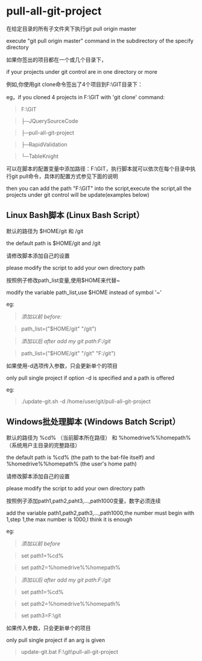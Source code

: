 pull-all-git-project
====================

在给定目录的所有子文件夹下执行git pull origin master

execute "git pull origin master" command in the subdirectory of the specify directory

如果你签出的项目都在一个或几个目录下，

if your projects under git control are in one directory or more

例如,你使用git clone命令签出了4个项目到F:\GIT目录下：

eg，if you cloned 4 projects in F:\GIT with 'git clone' command:

>F:\GIT

>├─JQuerySourceCode

>├─pull-all-git-project

>├─RapidValidation

>└─TableKnight

可以在脚本的配置变量中添加路径：F:\GIT，执行脚本就可以依次在每个目录中执行git pull命令，具体的配置方式参见下面的说明

then you can add the path "F:\GIT" into the script,execute the script,all the projects under git control will be update(examples below)

Linux Bash脚本 (Linux Bash Script）
--------------------

默认的路径为 $HOME/git 和 /git

the default path is $HOME/git and /git

请修改脚本添加自己的设置

please modify the script to add your own directory path

按照例子修改path\_list变量,使用$HOME来代替~

modify the variable path\_list,use $HOME instead of symbol '~'

eg:

>*添加以前 before:*

>path\_list=("$HOME/git" "/git")

>*添加以后 after add my git path:F:/git*

>path\_list=("$HOME/git" "/git" "F:/git")

如果使用-d选项传入参数，只会更新单个的项目

only pull single project if option -d is specified and a path is offered

eg:

>./update-git.sh -d /home/user/git/pull-all-git-project

Windows批处理脚本 (Windows Batch Script）
--------------------

默认的路径为 %cd% （当前脚本所在路径） 和 %homedrive%%homepath% （系统用户主目录的完整路径）

the default path is %cd% (the path to the bat-file itself) and %homedrive%%homepath% (the user's home path)

请修改脚本添加自己的设置

please modify the script to add your own directory path

按照例子添加path1,path2,paht3,...,path1000变量，数字必须连续

add the variable path1,path2,path3,...,path1000,the number must begin with 1,step 1,the max number is 1000,I think it is enough

eg:

>*添加以前 before*

>set path1=%cd%

>set path2=%homedrive%%homepath%

>*添加以后 after add my git path:F:/git*

>set path1=%cd%

>set path2=%homedrive%%homepath%

>set path3=F:\git 

如果传入参数，只会更新单个的项目

only pull single project if an arg is given

>update-git.bat F:\git\pull-all-git-project

